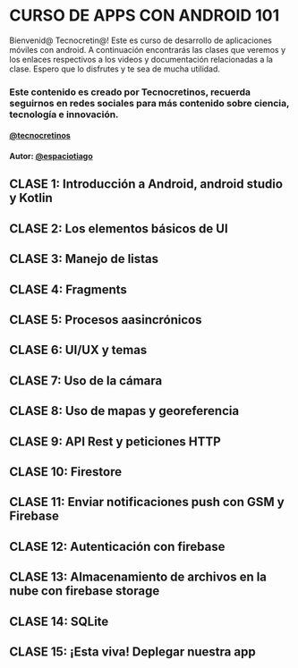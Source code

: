 # CURSO DE APPS CON ANDROID 101

Bienvenid@ Tecnocretin@! 
Este es curso de desarrollo de aplicaciones móviles con android. A continuación encontrarás las clases que veremos y los enlaces respectivos a los videos y documentación relacionadas a la clase. Espero que lo disfrutes y te sea de mucha utilidad.

### Este contenido es creado por Tecnocretinos, recuerda seguirnos en redes sociales para más contenido sobre ciencia, tecnología e innovación.
#### [@tecnocretinos](https://www.instagram.com/tecnocretinos/)
#### Autor: [@espaciotiago](https://taplink.cc/espaciotiago)

## CLASE 1: Introducción a Android, android studio y Kotlin

## CLASE 2: Los elementos básicos de UI

## CLASE 3: Manejo de listas

## CLASE 4: Fragments

## CLASE 5: Procesos aasincrónicos

## CLASE 6: UI/UX y temas

## CLASE 7: Uso de la cámara

## CLASE 8: Uso de mapas y georeferencia

## CLASE 9: API Rest y peticiones HTTP

## CLASE 10: Firestore

## CLASE 11: Enviar notificaciones push con GSM y Firebase

## CLASE 12: Autenticación con firebase

## CLASE 13: Almacenamiento de archivos en la nube con firebase storage

## CLASE 14: SQLite

## CLASE 15: ¡Esta viva! Deplegar nuestra app
